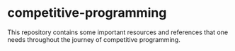 # competitive-programming
This repository contains some important resources and references that one needs throughout the journey of competitive programming.
